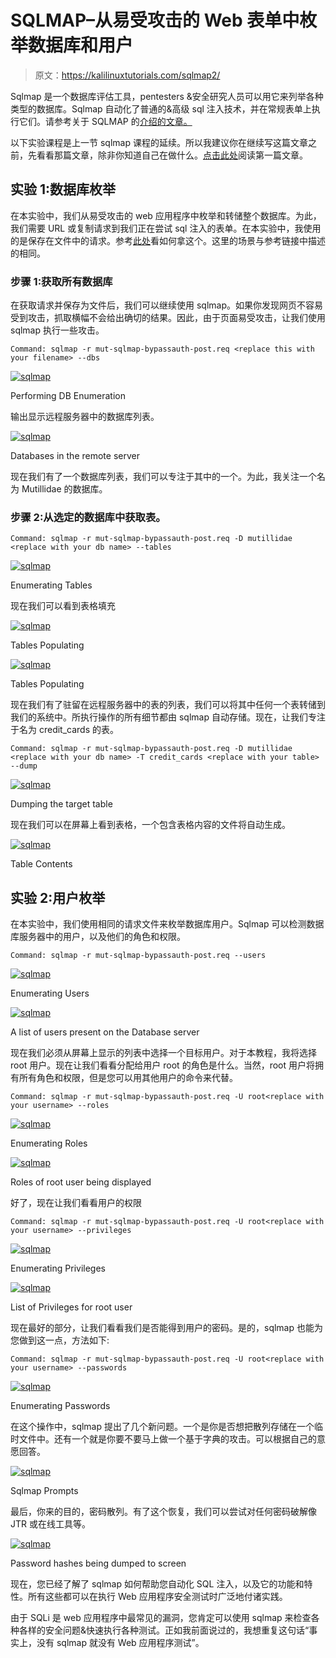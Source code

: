 # SQLMAP–从易受攻击的 Web 表单中枚举数据库和用户

> 原文：<https://kalilinuxtutorials.com/sqlmap2/>

Sqlmap 是一个数据库评估工具，pentesters &安全研究人员可以用它来列举各种类型的数据库。Sqlmap 自动化了普通的&高级 sql 注入技术，并在常规表单上执行它们。请参考关于 SQLMAP 的[介绍的文章。](http://kalilinuxtutorials.com/wa/sqlmap-introduction-automation-of-sql-injection/)

以下实验课程是上一节 sqlmap 课程的延续。所以我建议你在继续写这篇文章之前，先看看那篇文章，除非你知道自己在做什么。[点击此处](http://kalilinuxtutorials.com/wa/sqlmap-introduction-automation-of-sql-injection/)阅读第一篇文章。

## 实验 1:数据库枚举

在本实验中，我们从易受攻击的 web 应用程序中枚举和转储整个数据库。为此，我们需要 URL 或复制请求到我们正在尝试 sql 注入的表单。在本实验中，我使用的是保存在文件中的请求。参考[此处](http://kalilinuxtutorials.com/wa/sqlmap-introduction-automation-of-sql-injection/)看如何拿这个。这里的场景与参考链接中描述的相同。

### 步骤 1:获取所有数据库

在获取请求并保存为文件后，我们可以继续使用 sqlmap。如果你发现网页不容易受到攻击，抓取横幅不会给出确切的结果。因此，由于页面易受攻击，让我们使用 sqlmap 执行一些攻击。

```
Command: sqlmap -r mut-sqlmap-bypassauth-post.req <replace this with your filename> --dbs

```

[![sqlmap](img//ef51f59b2a56f4f552787a78a1b9c6db.png)](http://kalilinuxtutorials.com/wa/sqlmap2/attachment/sqlmap2-1/)

Performing DB Enumeration

输出显示远程服务器中的数据库列表。

[![sqlmap](img//edf2ab5d254b7ade9002b419e9943b50.png)](http://kalilinuxtutorials.com/wa/sqlmap2/attachment/sqlmap2-2/)

Databases in the remote server

现在我们有了一个数据库列表，我们可以专注于其中的一个。为此，我关注一个名为 Mutillidae 的数据库。

### 步骤 2:从选定的数据库中获取表。

```
Command: sqlmap -r mut-sqlmap-bypassauth-post.req -D mutillidae <replace with your db name> --tables
```

[![sqlmap](img//dfa3322e7f70c0244dac9540fd1ce09a.png)](http://kalilinuxtutorials.com/wa/sqlmap2/attachment/sqlmap2-3/)

Enumerating Tables

现在我们可以看到表格填充

[![sqlmap](img//38a6464133d386c4ac313a0956e18f89.png)](http://kalilinuxtutorials.com/wa/sqlmap2/attachment/sqlmap2-4/)

Tables Populating

[![sqlmap](img//a90437a99819ee6c825b61b5efef3362.png)](http://kalilinuxtutorials.com/wa/sqlmap2/attachment/sqlmap2-5/)

Tables Populating

现在我们有了驻留在远程服务器中的表的列表，我们可以将其中任何一个表转储到我们的系统中。所执行操作的所有细节都由 sqlmap 自动存储。现在，让我们专注于名为 credit_cards 的表。

```
Command: sqlmap -r mut-sqlmap-bypassauth-post.req -D mutillidae <replace with your db name> -T credit_cards <replace with your table> --dump
```

[![sqlmap](img//5bedb4aa99cc23104338cb5bcf42aeb0.png)](http://kalilinuxtutorials.com/wa/sqlmap2/attachment/sqlmap2-6/)

Dumping the target table

现在我们可以在屏幕上看到表格，一个包含表格内容的文件将自动生成。

[![sqlmap](img//82edb24a2bb3e9d236f0bc552afc6d38.png)](http://kalilinuxtutorials.com/wa/sqlmap2/attachment/sqlmap2-8/)

Table Contents

## 实验 2:用户枚举

在本实验中，我们使用相同的请求文件来枚举数据库用户。Sqlmap 可以检测数据库服务器中的用户，以及他们的角色和权限。

```
Command: sqlmap -r mut-sqlmap-bypassauth-post.req --users
```

[![sqlmap](img//9fe377d2488a09d48ec9c94f897d9cae.png)](http://kalilinuxtutorials.com/wa/sqlmap2/attachment/sqlmap2-9/)

Enumerating Users

[![sqlmap](img//6aa7fa0c277de8389e75373bbb2f5d92.png)](http://kalilinuxtutorials.com/wa/sqlmap2/attachment/sqlmap2-10/)

A list of users present on the Database server

现在我们必须从屏幕上显示的列表中选择一个目标用户。对于本教程，我将选择 root 用户。现在让我们看看分配给用户 root 的角色是什么。当然，root 用户将拥有所有角色和权限，但是您可以用其他用户的命令来代替。

```
Command: sqlmap -r mut-sqlmap-bypassauth-post.req -U root<replace with your username> --roles
```

[![sqlmap](img//f4d70fbbec6da64bbbc8ac1ec05e5ee9.png)](http://kalilinuxtutorials.com/wa/sqlmap2/attachment/sqlmap2-13/)

Enumerating Roles

[![sqlmap](img//51fbebb5517eaa10a4e5df7cdf7faac2.png)](http://kalilinuxtutorials.com/wa/sqlmap2/attachment/sqlmap2-14/)

Roles of root user being displayed

好了，现在让我们看看用户的权限

```
Command: sqlmap -r mut-sqlmap-bypassauth-post.req -U root<replace with your username> --privileges
```

[![sqlmap](img//dd593016dffd4435de1fa9b01f92665e.png)](http://kalilinuxtutorials.com/wa/sqlmap2/attachment/sqlmap2-11/)

Enumerating Privileges

[![sqlmap](img//a4d22ca3446ed1fc5566a2f1c55eff7d.png)](http://kalilinuxtutorials.com/wa/sqlmap2/attachment/sqlmap2-12/)

List of Privileges for root user

现在最好的部分，让我们看看我们是否能得到用户的密码。是的，sqlmap 也能为您做到这一点，方法如下:

```
Command: sqlmap -r mut-sqlmap-bypassauth-post.req -U root<replace with your username> --passwords
```

[![sqlmap](img//7ef0499c831057b8ad0fcb5be4880b06.png)](http://kalilinuxtutorials.com/wa/sqlmap2/attachment/sqlmap2-15/)

Enumerating Passwords

在这个操作中，sqlmap 提出了几个新问题。一个是你是否想把散列存储在一个临时文件中。还有一个就是你要不要马上做一个基于字典的攻击。可以根据自己的意愿回答。

[![sqlmap](img//10cd4f3879192ac47d62f6649ca5dc2c.png)](http://kalilinuxtutorials.com/wa/sqlmap2/attachment/sqlmap2-16/)

Sqlmap Prompts

最后，你来的目的，密码散列。有了这个恢复，我们可以尝试对任何密码破解像 JTR 或在线工具等。

[![sqlmap](img//eee11355a28cf7ee42dec28a69c22ad6.png)](http://kalilinuxtutorials.com/wa/sqlmap2/attachment/sqlmap2-17/)

Password hashes being dumped to screen

现在，您已经了解了 sqlmap 如何帮助您自动化 SQL 注入，以及它的功能和特性。所有这些都可以在执行 Web 应用程序安全测试时广泛地付诸实践。

由于 SQLi 是 web 应用程序中最常见的漏洞，您肯定可以使用 sqlmap 来检查各种各样的安全问题&快速执行各种测试。正如我前面说过的，我想重复这句话“事实上，没有 sqlmap 就没有 Web 应用程序测试”。